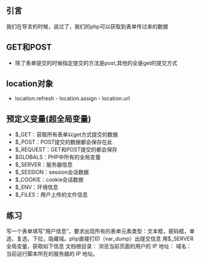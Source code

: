 ## 引言
我们在导言的时候，说过了，我们的php可以获取到表单传过来的数据

## GET和POST
- 除了表单提交的时候指定提交的方法是post,其他的全是get的提交方式 

## location对象
- location.refresh - location.assign - location.url 

## 预定义变量(超全局变量)
- $_GET：获取所有表单以get方式提交的数据
- $_POST：POST提交的数据都会保存在此
- $_REQUEST：GET和POST提交的都会保存
- $GLOBALS：PHP中所有的全局变量
- $_SERVER：服务器信息
- $_SESSION：session会话数据
- $_COOKIE：cookie会话数据
- $_ENV：环境信息
- $_FILES：用户上传的文件信息 

## 练习
写一个表单填写“用户信息”，要求出现所有的表单元素类型：文本框，密码框，单选，复选，下拉，隐藏域。php直接打印（var_dump）出提交信息
用$_SERVER全局变量，获取如下信息
文档根目录：
浏览当前页面的用户的 IP 地址：
域名：
当前运行脚本所在的服务器的 IP 地址。